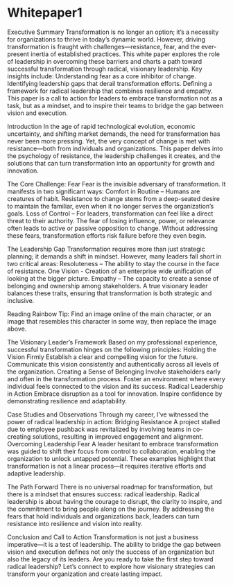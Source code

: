 # Whitepaper1

Executive Summary
Transformation is no longer an option; it’s a necessity for organizations to thrive in today’s dynamic world. However, driving transformation is fraught with challenges—resistance, fear, and the ever-present inertia of established practices. This white paper explores the role of leadership in overcoming these barriers and charts a path toward successful transformation through radical, visionary leadership.
Key insights include:
Understanding fear as a core inhibitor of change.
Identifying leadership gaps that derail transformation efforts.
Defining a framework for radical leadership that combines resilience and empathy.
This paper is a call to action for leaders to embrace transformation not as a task, but as a mindset, and to inspire their teams to bridge the gap between vision and execution.

Introduction
In the age of rapid technological evolution, economic uncertainty, and shifting market demands, the need for transformation has never been more pressing. Yet, the very concept of change is met with resistance—both from individuals and organizations.
This paper delves into the psychology of resistance, the leadership challenges it creates, and the solutions that can turn transformation into an opportunity for growth and innovation.



The Core Challenge: Fear
Fear is the invisible adversary of transformation. It manifests in two significant ways:
Comfort in Routine – Humans are creatures of habit. Resistance to change stems from a deep-seated desire to maintain the familiar, even when it no longer serves the organization’s goals.
Loss of Control – For leaders, transformation can feel like a direct threat to their authority. The fear of losing influence, power, or relevance often leads to active or passive opposition to change.
Without addressing these fears, transformation efforts risk failure before they even begin.




The Leadership Gap
Transformation requires more than just strategic planning; it demands a shift in mindset. However, many leaders fall short in two critical areas:
Resoluteness – The ability to stay the course in the face of resistance.
One Vision - Creation of an enterprise wide unification of looking at the bigger picture.
Empathy – The capacity to create a sense of belonging and ownership among stakeholders.
A true visionary leader balances these traits, ensuring that transformation is both strategic and inclusive.


Reading Rainbow Tip: Find an image online of the main character, or an image that resembles this character in some way, then replace the image above.

The Visionary Leader’s Framework
Based on my professional experience, successful transformation hinges on the following principles:
Holding the Vision Firmly
Establish a clear and compelling vision for the future.
Communicate this vision consistently and authentically across all levels of the organization.
Creating a Sense of Belonging
Involve stakeholders early and often in the transformation process.
Foster an environment where every individual feels connected to the vision and its success.
Radical Leadership in Action
Embrace disruption as a tool for innovation.
Inspire confidence by demonstrating resilience and adaptability.

Case Studies and Observations
Through my career, I’ve witnessed the power of radical leadership in action:
Bridging Resistance
A project stalled due to employee pushback was revitalized by involving teams in co-creating solutions, resulting in improved engagement and alignment.
Overcoming Leadership Fear
A leader hesitant to embrace transformation was guided to shift their focus from control to collaboration, enabling the organization to unlock untapped potential.
These examples highlight that transformation is not a linear process—it requires iterative efforts and adaptive leadership.

The Path Forward
There is no universal roadmap for transformation, but there is a mindset that ensures success: radical leadership.
Radical leadership is about having the courage to disrupt, the clarity to inspire, and the commitment to bring people along on the journey. By addressing the fears that hold individuals and organizations back, leaders can turn resistance into resilience and vision into reality.

Conclusion and Call to Action
Transformation is not just a business imperative—it is a test of leadership. The ability to bridge the gap between vision and execution defines not only the success of an organization but also the legacy of its leaders.
Are you ready to take the first step toward radical leadership? Let’s connect to explore how visionary strategies can transform your organization and create lasting impact.
